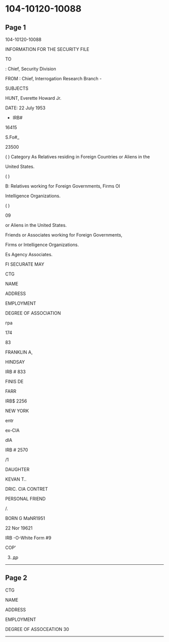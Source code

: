 # 104-10120-10088

## Page 1

104-10120-10088

INFORMATION FOR THE SECURITY FILE

TO

: Chief, Security Division

FROM : Chief, Interrogation Research Branch -

SUBJECTS

HUNT, Everette Howard Jr.

DATE: 22 July 1953

- IRB#

16415

S.Fo#_

23500

( ) Category As Relatives residing in Foreign Countries or Aliens in the

United States.

( )

B: Relatives working for Foreign Governments, Firms OI

Intelligence Organizations.

( )

09

or Aliens in the United States.

Friends or Associates working for Foreign Governments,

Firms or Intelligence Organizations.

Es Agency Associates.

FI SECURATE MAY

CTG

NAME

ADDRESS

EMPLOYMENT

DEGREE OF ASSOCIATION

гра

174

83

FRANKLIN A,

HINDSAY

IRB # 833

FINIS DE

FARR

IRB$ 2256

NEW YORK

entr

ex-CIA

dIA

IRB # 2570

/1

DAUGHTER

KEVAN T..

DRIC. CIA CONTRET

PERSONAL FRIEND

/.

BORN G MaNR1951

22 Nor 19621

IRB -O-White Form #9

COP'

3) др

---

## Page 2

CTG

NAME

ADDRESS

EMPLOYMENT

DEGREE OF ASSOCEATION 30

---

